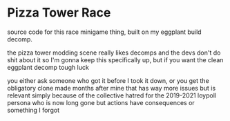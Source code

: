 # Pizza Tower Race
source code for this race minigame thing, built on my eggplant build decomp.

the pizza tower modding scene really likes decomps and the devs don't do shit about it so I'm gonna keep this specifically up, but if you want the clean eggplant decomp tough luck

you either ask someone who got it before I took it down, or you get the obligatory clone made months after mine that has way more issues but is relevant simply because of the collective hatred for the 2019-2021 loypoll persona who is now long gone but actions have consequences or something I forgot
